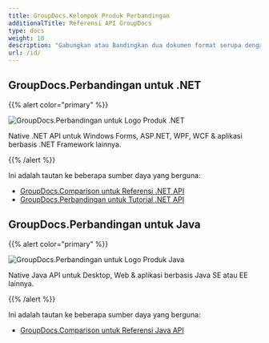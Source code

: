 ```yaml
---
title: GroupDocs.Kelompok Produk Perbandingan
additionalTitle: Referensi API GroupDocs
type: docs
weight: 10
description: "Gabungkan atau Bandingkan dua dokumen format serupa dengan menggunakan API pemeriksa perbedaan untuk .NET dan Java"
url: /id/
---
```


## GroupDocs.Perbandingan untuk .NET

{{% alert color="primary" %}} 

![GroupDocs.Perbandingan untuk Logo Produk .NET](../gdocs_net.png)

Native .NET API untuk Windows Forms, ASP.NET, WPF, WCF & aplikasi berbasis .NET Framework lainnya.

{{% /alert %}} 

Ini adalah tautan ke beberapa sumber daya yang berguna:

- [GroupDocs.Comparison untuk Referensi .NET API](/comparison/id/net/)
- [GroupDocs.Perbandingan untuk Tutorial .NET API](/tutorials/comparison/id/net/)


## GroupDocs.Perbandingan untuk Java

{{% alert color="primary" %}}

![GroupDocs.Perbandingan untuk Logo Produk Java](../gdocs_java.png)

Native Java API untuk Desktop, Web & aplikasi berbasis Java SE atau EE lainnya.

{{% /alert %}}

Ini adalah tautan ke beberapa sumber daya yang berguna:

- [GroupDocs.Comparison untuk Referensi Java API](/comparison/java/)
